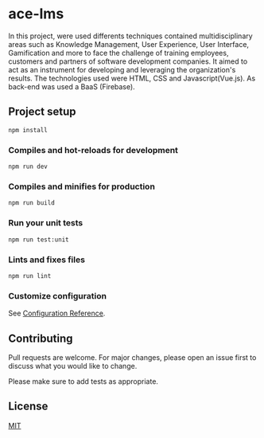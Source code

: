 # ace-lms

In this project, were used differents techniques contained multidisciplinary areas such as Knowledge Management, User Experience, User Interface, Gamification and more to face the challenge of training employees, customers and partners of software development companies. It aimed to act as an instrument for developing and leveraging the organization's results.
The technologies used were HTML, CSS and Javascript(Vue.js). As back-end was used a BaaS (Firebase).

## Project setup
```
npm install
```

### Compiles and hot-reloads for development
```
npm run dev
```

### Compiles and minifies for production
```
npm run build
```

### Run your unit tests
```
npm run test:unit
```

### Lints and fixes files
```
npm run lint
```

### Customize configuration
See [Configuration Reference](https://cli.vuejs.org/config/).


## Contributing
Pull requests are welcome. For major changes, please open an issue first to discuss what you would like to change.

Please make sure to add tests as appropriate.

## License
[MIT](https://choosealicense.com/licenses/mit/)